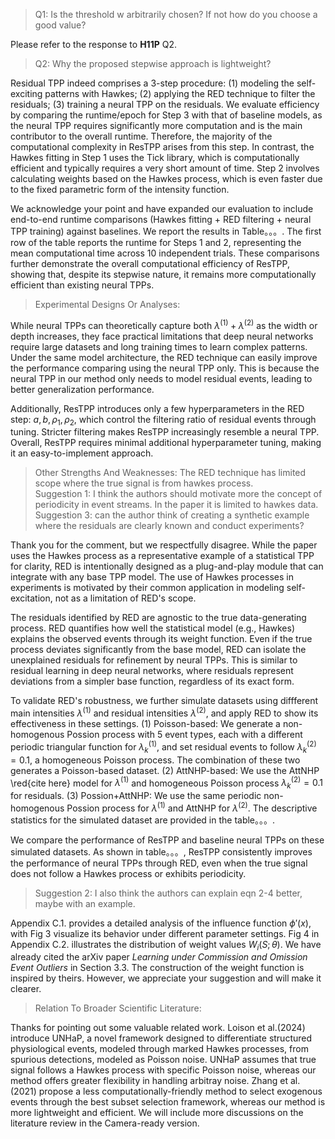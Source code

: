 >Q1: Is the threshold w arbitrarily chosen? If not how do you choose a good value?

Please refer to the response to **H11P** Q2.

>Q2: Why the proposed stepwise approach is lightweight?

Residual TPP indeed comprises a 3-step procedure: (1) modeling the self-exciting patterns with Hawkes; (2) applying the RED technique to filter the residuals; (3) training a neural TPP on the residuals. We evaluate efficiency by comparing the runtime/epoch for Step 3 with that of baseline models, as the neural TPP requires significantly more computation and is the main contributor to the overall runtime. Therefore, the majority of the computational complexity in ResTPP arises from this step. In contrast, the Hawkes fitting in Step 1 uses the Tick library, which is computationally efficient and typically requires a very short amount of time. Step 2 involves calculating weights based on the Hawkes process, which is even faster due to the fixed parametric form of the intensity function.

We acknowledge your point and have expanded our evaluation to include end-to-end runtime comparisons (Hawkes fitting + RED filtering + neural TPP training) against baselines. We report the results in Table。。。. 
The first row of the table reports the runtime for Steps 1 and 2, representing the mean computational time across 10 independent trials. These comparisons further demonstrate the overall computational efficiency of ResTPP, showing that, despite its stepwise nature, it remains more computationally efficient than existing neural TPPs.

>Experimental Designs Or Analyses:

While neural TPPs can theoretically capture both $\lambda^{(1)}+\lambda^{(2)}$ as the width or depth increases, they face practical limitations that deep neural networks require large datasets and long training times to learn complex patterns. 
Under the same model architecture, the RED technique can easily improve the performance comparing using the neural TPP only. This is because the neural TPP in our method only needs to model residual events, leading to better generalization performance.

Additionally, ResTPP introduces only a few hyperparameters in the RED step: $a,b,\rho_1,\rho_2$, which control the filtering ratio of residual events through tuning. Stricter filtering makes ResTPP increasingly resemble a neural TPP. Overall, ResTPP requires minimal additional hyperparameter tuning, making it an easy-to-implement approach.

>Other Strengths And Weaknesses: The RED technique has limited scope where the true signal is from hawkes process.  
>Suggestion 1: I think the authors should motivate more the concept of periodicity in event streams. In the paper it is limited to hawkes data.  
>Suggestion 3: can the author think of creating a synthetic example where the residuals are clearly known and conduct experiments?

Thank you for the comment, but we respectfully disagree. While the paper uses the Hawkes process as a representative example of a statistical TPP for clarity, RED is intentionally designed as a plug-and-play module that can integrate with any base TPP model. The use of Hawkes processes in experiments is motivated by their common application in modeling self-excitation, not as a limitation of RED's scope.  

The residuals identified by RED are agnostic to the true data-generating process. RED quantifies how well the statistical model (e.g., Hawkes) explains the observed events through its weight function. Even if the true process deviates significantly from the base model, RED can isolate the unexplained residuals for refinement by neural TPPs. This is similar to residual learning in deep neural networks, where residuals represent deviations from a simpler base function, regardless of its exact form.  

To validate RED's robustness, we further simulate datasets using diffferent main intensities $\lambda^{(1)}$ and residual intensities $\lambda^{(2)}$, and apply RED to show its effectiveness in these settings.
(1) Poisson-based: We generate a non-homogenous Possion process with 5 event types, each with a different periodic triangular function for $\lambda_k^{(1)}$, and set residual events to follow $\lambda_k^{(2)}=0.1$, a homogeneous Poisson process. The combination of these two generates a Poisson-based dataset.
(2) AttNHP-based: We use the AttNHP \red{cite here} model for $\lambda^{(1)}$ and homogeneous Poisson process $\lambda_k^{(2)}=0.1$ for residuals.
(3) Possion+AttNHP: We use the same periodic non-homogenous Possion process for $\lambda^{(1)}$ and AttNHP for $\lambda^{(2)}$.
The descriptive statistics for the simulated dataset are provided in the table。。。.

We compare the performance of ResTPP and baseline neural TPPs on these simulated datasets. As shown in table。。。, ResTPP consistently improves the performance of neural TPPs through RED, even when the true signal does not follow a Hawkes process or exhibits periodicity.

>Suggestion 2: I also think the authors can explain eqn 2-4 better, maybe with an example.

Appendix C.1. provides a detailed analysis of the influence function $\phi'(x)$, with Fig 3 visualize its behavior under different parameter settings. Fig 4 in Appendix C.2. illustrates the distribution of weight values $W_i(S;\theta)$. We have already cited the arXiv paper *Learning under Commission and Omission Event Outliers* in Section 3.3. The construction of the weight function is inspired by theirs. However, we appreciate your suggestion and will make it clearer.

>Relation To Broader Scientific Literature:

Thanks for pointing out some valuable related work. Loison et al.(2024) introduce UNHaP, a novel framework designed to differentiate structured physiological events, modeled through marked Hawkes processes, from spurious detections, modeled as Poisson noise. UNHaP assumes that true signal follows a Hawkes process with specific Poisson noise, whereas our method offers greater flexibility in handling arbitray noise.
Zhang et al.(2021) propose a less computationally-friendly method to select exogenous events through the best subset selection framework, whereas our method is more lightweight and efficient.
We will include more discussions on the literature review in the Camera-ready version.